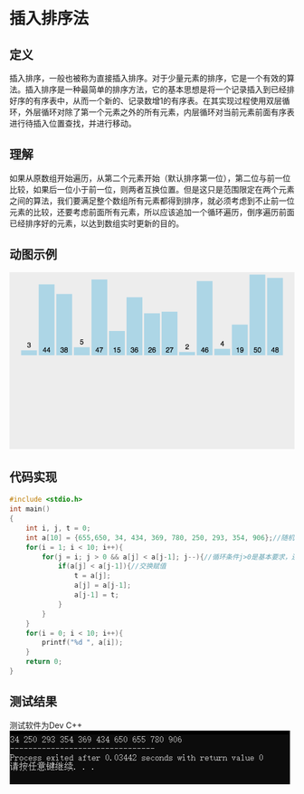 # 插入排序法
## 定义
插入排序，一般也被称为直接插入排序。对于少量元素的排序，它是一个有效的算法。插入排序是一种最简单的排序方法，它的基本思想是将一个记录插入到已经排好序的有序表中，从而一个新的、记录数增1的有序表。在其实现过程使用双层循环，外层循环对除了第一个元素之外的所有元素，内层循环对当前元素前面有序表进行待插入位置查找，并进行移动。
## 理解
如果从原数组开始遍历，从第二个元素开始（默认排序第一位），第二位与前一位比较，如果后一位小于前一位，则两者互换位置。但是这只是范围限定在两个元素之间的算法，我们要满足整个数组所有元素都得到排序，就必须考虑到不止前一位元素的比较，还要考虑前面所有元素，所以应该追加一个循环遍历，倒序遍历前面已经排序好的元素，以达到数组实时更新的目的。
## 动图示例
![插入排序法动图示例](https://github.com/xycg529/Summer/blob/master/3.%E4%BA%8C%E5%88%86%E6%9F%A5%E6%89%BE%E6%B3%95%E4%B8%8E%E6%8E%92%E5%BA%8F/pictures/%E6%8F%92%E5%85%A5%E6%8E%92%E5%BA%8F%E6%B3%95%E5%8A%A8%E5%9B%BE%E7%A4%BA%E4%BE%8B.gif)
## 代码实现
```c
#include <stdio.h>
int main()
{
    int i, j, t = 0;
	int a[10] = {655,650, 34, 434, 369, 780, 250, 293, 354, 906};//随机取的10个数字
	for(i = 1; i < 10; i++){
		for(j = i; j > 0 && a[j] < a[j-1]; j--){//循环条件j>0是基本要求，还要要求满足后一位小于前一位，才能一直保证从小到大排序。
			if(a[j] < a[j-1]){//交换赋值
				t = a[j];
				a[j] = a[j-1];
				a[j-1] = t;
			}
		}
	}
	for(i = 0; i < 10; i++){
		printf("%d ", a[i]);
	}
    return 0;
}
```
## 测试结果
测试软件为Dev C++
![插入排序法示例](https://github.com/xycg529/Summer/blob/master/3.%E4%BA%8C%E5%88%86%E6%9F%A5%E6%89%BE%E6%B3%95%E4%B8%8E%E6%8E%92%E5%BA%8F/pictures/%E6%8F%92%E5%85%A5%E6%8E%92%E5%BA%8F%E6%B3%95%E7%A4%BA%E4%BE%8B.png)

